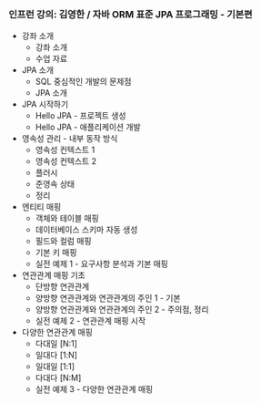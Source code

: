 ### 인프런 강의: 김영한 / 자바 ORM 표준 JPA 프로그래밍 - 기본편
- 강좌 소개
  - 강좌 소개
  - 수업 자료
- JPA 소개
  - SQL 중심적인 개발의 문제점
  - JPA 소개
- JPA 시작하기
  - Hello JPA - 프로젝트 생성
  - Hello JPA - 애플리케이션 개발
- 영속성 관리 - 내부 동작 방식
  - 영속성 컨텍스트 1
  - 영속성 컨텍스트 2
  - 플러시
  - 준영속 상태
  - 정리
- 엔티티 매핑
  - 객체와 테이블 매핑
  - 데이터베이스 스키마 자동 생성
  - 필드와 컬럼 매핑
  - 기본 키 매핑
  - 실전 예제 1 - 요구사항 분석과 기본 매핑
- 연관관계 매핑 기초
  - 단방향 연관관계
  - 양방향 연관관계와 연관관계의 주인 1 - 기본
  - 양방향 연관관계와 연관관계의 주인 2 - 주의점, 정리
  - 실전 예제 2 - 연관관계 매핑 시작
- 다양한 연관관계 매핑
  - 다대일 [N:1]
  - 일대다 [1:N]
  - 일대일 [1:1]
  - 다대다 [N:M]
  - 실전 예제 3 - 다양한 연관관계 매핑